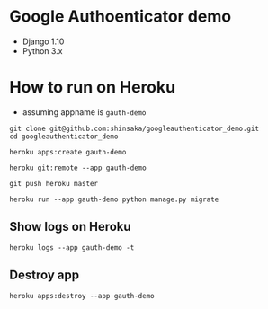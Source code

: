 # Google Authoenticator demo
- Django 1.10
- Python 3.x

# How to run on Heroku
- assuming appname is `gauth-demo`
```
git clone git@github.com:shinsaka/googleauthenticator_demo.git
cd googleauthenticator_demo

heroku apps:create gauth-demo

heroku git:remote --app gauth-demo

git push heroku master

heroku run --app gauth-demo python manage.py migrate
```

## Show logs on Heroku
```
heroku logs --app gauth-demo -t
```

## Destroy app
```
heroku apps:destroy --app gauth-demo
```

